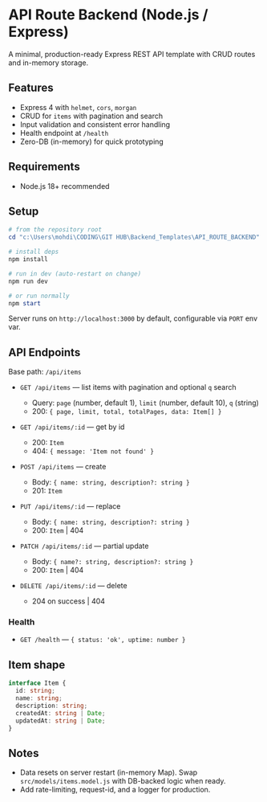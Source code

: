 # API Route Backend (Node.js / Express)

A minimal, production-ready Express REST API template with CRUD routes and in-memory storage.

## Features

- Express 4 with `helmet`, `cors`, `morgan`
- CRUD for `items` with pagination and search
- Input validation and consistent error handling
- Health endpoint at `/health`
- Zero-DB (in-memory) for quick prototyping

## Requirements

- Node.js 18+ recommended

## Setup

```powershell
# from the repository root
cd "c:\Users\mohdi\CODING\GIT HUB\Backend_Templates\API_ROUTE_BACKEND"

# install deps
npm install

# run in dev (auto-restart on change)
npm run dev

# or run normally
npm start
```

Server runs on `http://localhost:3000` by default, configurable via `PORT` env var.

## API Endpoints

Base path: `/api/items`

- `GET /api/items` — list items with pagination and optional `q` search
  - Query: `page` (number, default 1), `limit` (number, default 10), `q` (string)
  - 200: `{ page, limit, total, totalPages, data: Item[] }`

- `GET /api/items/:id` — get by id
  - 200: `Item`
  - 404: `{ message: 'Item not found' }`

- `POST /api/items` — create
  - Body: `{ name: string, description?: string }`
  - 201: `Item`

- `PUT /api/items/:id` — replace
  - Body: `{ name: string, description?: string }`
  - 200: `Item` | 404

- `PATCH /api/items/:id` — partial update
  - Body: `{ name?: string, description?: string }`
  - 200: `Item` | 404

- `DELETE /api/items/:id` — delete
  - 204 on success | 404

### Health

- `GET /health` — `{ status: 'ok', uptime: number }`

## Item shape

```ts
interface Item {
  id: string;
  name: string;
  description: string;
  createdAt: string | Date;
  updatedAt: string | Date;
}
```

## Notes

- Data resets on server restart (in-memory Map). Swap `src/models/items.model.js` with DB-backed logic when ready.
- Add rate-limiting, request-id, and a logger for production.
